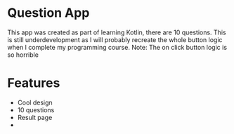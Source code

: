 # Question App

This app was created as part of learning Kotlin, there are 10 questions. This is still underdevelopment as I will probably recreate the whole button logic when I complete my programming course. 
Note: The on click button logic is so horrible


# Features
 - Cool design
 - 10 questions
 - Result page
 - 
